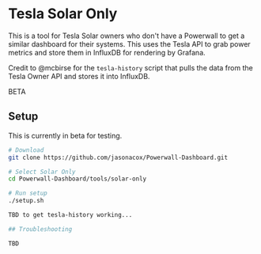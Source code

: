 # Tesla Solar Only

This is a tool for Tesla Solar owners who don't have a Powerwall to get a similar dashboard for their systems. This uses the Tesla API to grab power metrics and store them in InfluxDB for rendering by Grafana.

Credit to @mcbirse for the `tesla-history` script that pulls the data from the Tesla Owner API and stores it into InfluxDB.

BETA

## Setup

This is currently in beta for testing.

```bash
# Download 
git clone https://github.com/jasonacox/Powerwall-Dashboard.git

# Select Solar Only
cd Powerwall-Dashboard/tools/solar-only

# Run setup
./setup.sh

TBD to get tesla-history working...

## Troubleshooting

TBD
